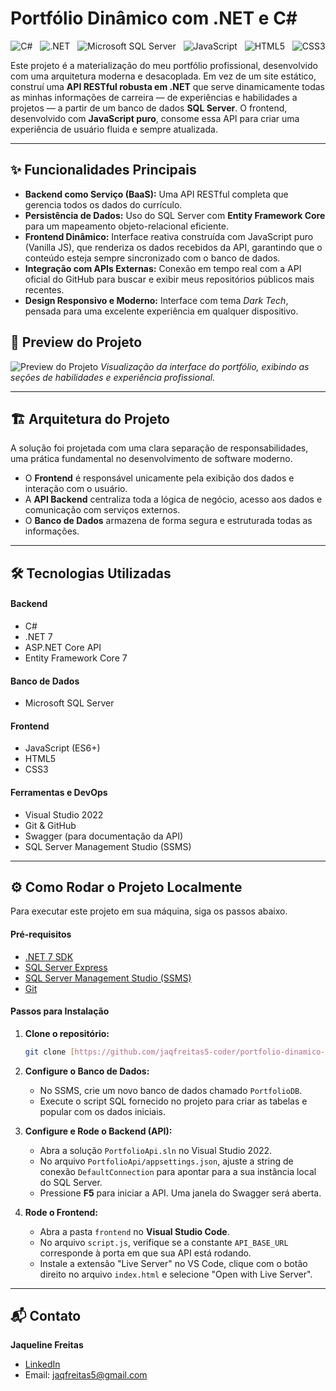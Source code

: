 #  Portfólio Dinâmico com .NET e C#

<div align="center">

![C#](https://img.shields.io/badge/c%23-%23239120.svg?style=for-the-badge&logo=c-sharp&logoColor=white) &nbsp; ![.NET](https://img.shields.io/badge/.NET-5C2D91?style=for-the-badge&logo=.net&logoColor=white) &nbsp; ![Microsoft SQL Server](https://img.shields.io/badge/SQL%20Server-CC2927?style=for-the-badge&logo=microsoftsqlserver&logoColor=white) &nbsp; ![JavaScript](https://img.shields.io/badge/javascript-%23323330.svg?style=for-the-badge&logo=javascript&logoColor=%23F7DF1E) &nbsp; ![HTML5](https://img.shields.io/badge/html5-%23E34F26.svg?style=for-the-badge&logo=html5&logoColor=white) &nbsp; ![CSS3](https://img.shields.io/badge/css3-%231572B6.svg?style=for-the-badge&logo=css3&logoColor=white)

</div>

Este projeto é a materialização do meu portfólio profissional, desenvolvido com uma arquitetura moderna e desacoplada. Em vez de um site estático, construí uma **API RESTful robusta em .NET** que serve dinamicamente todas as minhas informações de carreira — de experiências e habilidades a projetos — a partir de um banco de dados **SQL Server**. O frontend, desenvolvido com **JavaScript puro**, consome essa API para criar uma experiência de usuário fluida e sempre atualizada.

---

## ✨ Funcionalidades Principais

* **Backend como Serviço (BaaS):** Uma API RESTful completa que gerencia todos os dados do currículo.
* **Persistência de Dados:** Uso do SQL Server com **Entity Framework Core** para um mapeamento objeto-relacional eficiente.
* **Frontend Dinâmico:** Interface reativa construída com JavaScript puro (Vanilla JS), que renderiza os dados recebidos da API, garantindo que o conteúdo esteja sempre sincronizado com o banco de dados.
* **Integração com APIs Externas:** Conexão em tempo real com a API oficial do GitHub para buscar e exibir meus repositórios públicos mais recentes.
* **Design Responsivo e Moderno:** Interface com tema *Dark Tech*, pensada para uma excelente experiência em qualquer dispositivo.

## 📸 Preview do Projeto

![Preview do Projeto](https://i.imgur.com/5d5a5b.png) 
*Visualização da interface do portfólio, exibindo as seções de habilidades e experiência profissional.*

---

## 🏗️ Arquitetura do Projeto

A solução foi projetada com uma clara separação de responsabilidades, uma prática fundamental no desenvolvimento de software moderno.
* O **Frontend** é responsável unicamente pela exibição dos dados e interação com o usuário.
* A **API Backend** centraliza toda a lógica de negócio, acesso aos dados e comunicação com serviços externos.
* O **Banco de Dados** armazena de forma segura e estruturada todas as informações.

---

## 🛠️ Tecnologias Utilizadas

#### **Backend**
* C#
* .NET 7
* ASP.NET Core API
* Entity Framework Core 7

#### **Banco de Dados**
* Microsoft SQL Server

#### **Frontend**
* JavaScript (ES6+)
* HTML5
* CSS3

#### **Ferramentas e DevOps**
* Visual Studio 2022
* Git & GitHub
* Swagger (para documentação da API)
* SQL Server Management Studio (SSMS)

---

## ⚙️ Como Rodar o Projeto Localmente

Para executar este projeto em sua máquina, siga os passos abaixo.

#### **Pré-requisitos**
* [.NET 7 SDK](https://dotnet.microsoft.com/pt-br/download/dotnet/7.0)
* [SQL Server Express](https://www.microsoft.com/pt-br/sql-server/sql-server-downloads)
* [SQL Server Management Studio (SSMS)](https://learn.microsoft.com/pt-br/sql/ssms/download-sql-server-management-studio-ssms)
* [Git](https://git-scm.com/downloads)

#### **Passos para Instalação**

1.  **Clone o repositório:**
    ```bash
    git clone [https://github.com/jaqfreitas5-coder/portfolio-dinamico-dotnet.git](https://github.com/jaqfreitas5-coder/portfolio-dinamico-dotnet.git)

    ```

2.  **Configure o Banco de Dados:**
    * No SSMS, crie um novo banco de dados chamado `PortfolioDB`.
    * Execute o script SQL fornecido no projeto para criar as tabelas e popular com os dados iniciais.

3.  **Configure e Rode o Backend (API):**
    * Abra a solução `PortfolioApi.sln` no Visual Studio 2022.
    * No arquivo `PortfolioApi/appsettings.json`, ajuste a string de conexão `DefaultConnection` para apontar para a sua instância local do SQL Server.
    * Pressione **F5** para iniciar a API. Uma janela do Swagger será aberta.

4.  **Rode o Frontend:**
    * Abra a pasta `frontend` no **Visual Studio Code**.
    * No arquivo `script.js`, verifique se a constante `API_BASE_URL` corresponde à porta em que sua API está rodando.
    * Instale a extensão "Live Server" no VS Code, clique com o botão direito no arquivo `index.html` e selecione "Open with Live Server".

---

## 📬 Contato

**Jaqueline Freitas**

* [LinkedIn](https://www.linkedin.com/in/jaqueline-freitas-a20568191/)
* Email: jaqfreitas5@gmail.com
